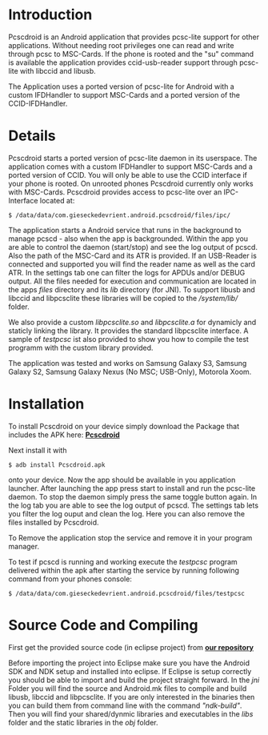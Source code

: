 # Introduction #

Pcscdroid is an Android application that provides pcsc-lite support for other applications. Without needing root privileges one can read and write through pcsc to MSC-Cards. If the phone is rooted and the "su" command is available the application provides ccid-usb-reader support through pcsc-lite with libccid and libusb.

The Application uses a ported version of pcsc-lite for Android with a custom IFDHandler to support MSC-Cards and a ported version of the CCID-IFDHandler.


# Details #

Pcscdroid starts a ported version of pcsc-lite daemon in its userspace. The application comes with a custom IFDHandler to support MSC-Cards and a ported version of CCID. You will only be able to use the CCID interface if your phone is rooted. On unrooted phones Pcscdroid currently only works with MSC-Cards.
Pcscdroid provides access to pcsc-lite over an IPC-Interface located at:

```
$ /data/data/com.gieseckedevrient.android.pcscdroid/files/ipc/
```

The application starts a Android service that runs in the background to manage pcscd - also when the app is backgrounded.
Within the app you are able to control the daemon (start/stop) and see the log output of pcscd. Also the path of the MSC-Card and its ATR is provided. If an USB-Reader is connected and supported you will find the reader name as well as the card ATR. In the settings tab one can filter the logs for APDUs and/or DEBUG output.
All the files needed for execution and communication are located in the apps _files_ directory and its _lib_ directory (for JNI).
To support libusb and libccid and libpcsclite these libraries will be copied to the _/system/lib/_ folder.


We also provide a custom _libpcsclite.so_ and _libpcsclite.a_ for dynamicly and staticly linking the library. It provides the standard libpcsclite interface.
A sample of _testpcsc_ ist also provided to show you how to compile the test programm with the custom library provided.

The application was tested and works on Samsung Galaxy S3, Samsung Galaxy S2, Samsung Galaxy Nexus (No MSC; USB-Only), Motorola Xoom.


# Installation #

To install Pcscdroid on your device simply download the Package that includes the APK here: **[Pcscdroid](https://github.com/sunyer/Seek-for-Android/tree/master/applications/pcscdroid)**

Next install it with

```
$ adb install Pcscdroid.apk
```

onto your device.
Now the app should be available in you application launcher. After launching the app press start to install and run the pcsc-lite daemon.
To stop the daemon simply press the same toggle button again.
In the log tab you are able to see the log output of pcscd.
The settings tab lets you filter the log ouput and clean the log. Here you can also remove the files installed by Pcscdroid.

To Remove the application stop the service and remove it in your program manager.

To test if pcscd is running and working execute the _testpcsc_ program delivered within the apk after starting the service by running following command from your phones console:

```
$ /data/data/com.gieseckedevrient.android.pcscdroid/files/testpcsc
```


# Source Code and Compiling #

First get the provided source code (in eclipse project) from **[our repository](https://github.com/sunyer/Seek-for-Android/tree/master/applications/pcscdroid)**

Before importing the project into Eclipse make sure you have the Android SDK and NDK setup and installed into eclipse.
If Eclipse is setup correctly you should be able to import and build the project straight forward.
In the _jni_ Folder you will find the source and Android.mk files to compile and build libusb, libccid and libpcsclite.
If you are only interested in the binaries then you can build them from command line with the command _"ndk-build"_.
Then you will find your shared/dynmic libraries and executables in the _libs_ folder and the static libraries in the _obj_ folder.